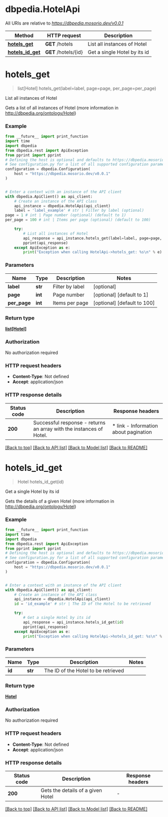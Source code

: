 # dbpedia.HotelApi

All URIs are relative to *https://dbpedia.mosorio.dev/v0.0.1*

Method | HTTP request | Description
------------- | ------------- | -------------
[**hotels_get**](HotelApi.md#hotels_get) | **GET** /hotels | List all instances of Hotel
[**hotels_id_get**](HotelApi.md#hotels_id_get) | **GET** /hotels/{id} | Get a single Hotel by its id


# **hotels_get**
> list[Hotel] hotels_get(label=label, page=page, per_page=per_page)

List all instances of Hotel

Gets a list of all instances of Hotel (more information in http://dbpedia.org/ontology/Hotel)

### Example

```python
from __future__ import print_function
import time
import dbpedia
from dbpedia.rest import ApiException
from pprint import pprint
# Defining the host is optional and defaults to https://dbpedia.mosorio.dev/v0.0.1
# See configuration.py for a list of all supported configuration parameters.
configuration = dbpedia.Configuration(
    host = "https://dbpedia.mosorio.dev/v0.0.1"
)


# Enter a context with an instance of the API client
with dbpedia.ApiClient() as api_client:
    # Create an instance of the API class
    api_instance = dbpedia.HotelApi(api_client)
    label = 'label_example' # str | Filter by label (optional)
page = 1 # int | Page number (optional) (default to 1)
per_page = 100 # int | Items per page (optional) (default to 100)

    try:
        # List all instances of Hotel
        api_response = api_instance.hotels_get(label=label, page=page, per_page=per_page)
        pprint(api_response)
    except ApiException as e:
        print("Exception when calling HotelApi->hotels_get: %s\n" % e)
```

### Parameters

Name | Type | Description  | Notes
------------- | ------------- | ------------- | -------------
 **label** | **str**| Filter by label | [optional] 
 **page** | **int**| Page number | [optional] [default to 1]
 **per_page** | **int**| Items per page | [optional] [default to 100]

### Return type

[**list[Hotel]**](Hotel.md)

### Authorization

No authorization required

### HTTP request headers

 - **Content-Type**: Not defined
 - **Accept**: application/json

### HTTP response details
| Status code | Description | Response headers |
|-------------|-------------|------------------|
**200** | Successful response - returns an array with the instances of Hotel. |  * link - Information about pagination <br>  |

[[Back to top]](#) [[Back to API list]](../README.md#documentation-for-api-endpoints) [[Back to Model list]](../README.md#documentation-for-models) [[Back to README]](../README.md)

# **hotels_id_get**
> Hotel hotels_id_get(id)

Get a single Hotel by its id

Gets the details of a given Hotel (more information in http://dbpedia.org/ontology/Hotel)

### Example

```python
from __future__ import print_function
import time
import dbpedia
from dbpedia.rest import ApiException
from pprint import pprint
# Defining the host is optional and defaults to https://dbpedia.mosorio.dev/v0.0.1
# See configuration.py for a list of all supported configuration parameters.
configuration = dbpedia.Configuration(
    host = "https://dbpedia.mosorio.dev/v0.0.1"
)


# Enter a context with an instance of the API client
with dbpedia.ApiClient() as api_client:
    # Create an instance of the API class
    api_instance = dbpedia.HotelApi(api_client)
    id = 'id_example' # str | The ID of the Hotel to be retrieved

    try:
        # Get a single Hotel by its id
        api_response = api_instance.hotels_id_get(id)
        pprint(api_response)
    except ApiException as e:
        print("Exception when calling HotelApi->hotels_id_get: %s\n" % e)
```

### Parameters

Name | Type | Description  | Notes
------------- | ------------- | ------------- | -------------
 **id** | **str**| The ID of the Hotel to be retrieved | 

### Return type

[**Hotel**](Hotel.md)

### Authorization

No authorization required

### HTTP request headers

 - **Content-Type**: Not defined
 - **Accept**: application/json

### HTTP response details
| Status code | Description | Response headers |
|-------------|-------------|------------------|
**200** | Gets the details of a given Hotel |  -  |

[[Back to top]](#) [[Back to API list]](../README.md#documentation-for-api-endpoints) [[Back to Model list]](../README.md#documentation-for-models) [[Back to README]](../README.md)

